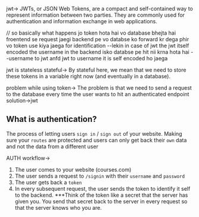 jwt->
JWTs, or JSON Web Tokens, are a compact and self-contained way to represent information between two parties. They are commonly used for authentication and information exchange in web applications.

// so basically what happens jo token hota hai vo database bhejta hai froentend se request jaegi backend pe vo databse ko forward kr dega phir vo token use kiya jaega for identification
--lekin in case of jwt the jwt itself encoded the username in the backend isko databse pe hit nii krna hota hai --username to  jwt anfd jwt to username it is self encoded ho jaega

jwt is stateless
stateful->
By stateful here, we mean that we need to store these tokens in a variable right now (and eventually in a database). 

problem while using token->
The problem is that we need to send a request to the database every time the user wants to hit an authenticated endpoint
solution->jwt


## What is authentication?

The process of letting users `sign in` / `sign out` of your website. Making sure your `routes` are protected and users can only get back their `own` data and not the data from a different user


AUTH workflow->
1. The user comes to your website (courses.com)
2. The user sends a request to `/signin` with their `username` and `password`
3. The user gets back a `token`
4. In every subsequent request, the user sends the token to identify it self to the backend.
***Think of the token like a secret that the server has given you. You send that secret back to the server in every request so that the server knows who you are. 